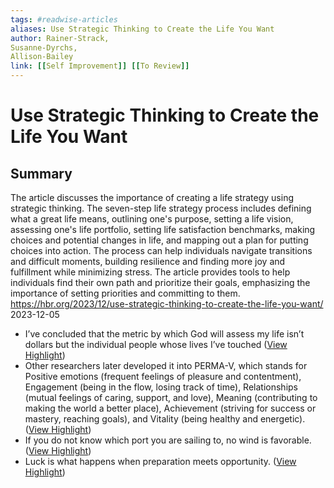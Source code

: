```yaml
---
tags: #readwise-articles
aliases: Use Strategic Thinking to Create the Life You Want
author: Rainer-Strack,
Susanne-Dyrchs,
Allison-Bailey
link: [[Self Improvement]] [[To Review]]
---
```

# Use Strategic Thinking to Create the Life You Want

## Summary
The article discusses the importance of creating a life strategy using strategic thinking. The seven-step life strategy process includes defining what a great life means, outlining one's purpose, setting a life vision, assessing one's life portfolio, setting life satisfaction benchmarks, making choices and potential changes in life, and mapping out a plan for putting choices into action. The process can help individuals navigate transitions and difficult moments, building resilience and finding more joy and fulfillment while minimizing stress. The article provides tools to help individuals find their own path and prioritize their goals, emphasizing the importance of setting priorities and committing to them.
https://hbr.org/2023/12/use-strategic-thinking-to-create-the-life-you-want/
2023-12-05

- I’ve concluded that the metric by which God will assess my life isn’t dollars but the individual people whose lives I’ve touched ([View Highlight](https://read.readwise.io/read/01hjgz0k11es127xk5s7p1n4z2))
- Other researchers later developed it into PERMA-V, which stands for Positive emotions (frequent feelings of pleasure and contentment), Engagement (being in the flow, losing track of time), Relationships (mutual feelings of caring, support, and love), Meaning (contributing to making the world a better place), Achievement (striving for success or mastery, reaching goals), and Vitality (being healthy and energetic). ([View Highlight](https://read.readwise.io/read/01hjgz2emgv00bgmwvp57azzq2))
- If you do not know which port you are sailing to, no wind is favorable. ([View Highlight](https://read.readwise.io/read/01hjh9azw9n3m8qv2nk35xa6te))
- Luck is what happens when preparation meets opportunity. ([View Highlight](https://read.readwise.io/read/01hjh9ber8st4qz1vze3kk2v5r))
